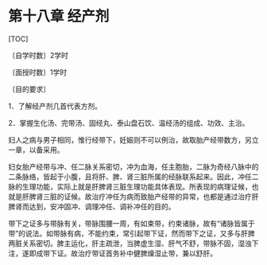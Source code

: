 # 第十八章  经产剂

[TOC]

〔自学时数〕2学时

〔面授时数〕1学时

〔目的要求〕

1．了解经产剂几首代表方剂。

2．掌握生化汤、完带汤、固经丸、泰山盘石饮、温经汤的组成、功效、主治。

妇人之病与男子相同，惟行经带下，妊娠则不可以例治，故取胎产经带数方，另立一章，以备采用。

妇女胎产经带与冲、任二脉关系密切，冲为血海，任主胞胎，二脉为奇经八脉中的二条脉络，皆起于小腹，且将肝、脾、肾三脏所属的经脉联系起来。因此，冲任二脉的生理功能，实际上就是肝脾肾三脏生理功能具体表现。所表现的病理证候，也就是肝脾肾三脏的证候。故治疗冲任为病而致胎产经带的异常，也都是通过治疗肝脾肾而达到，安冲固冲、调理冲任、调补冲任的目的。

带下之证多与带脉有关，带脉围腰一周，有如束带，约束诸脉，故有“诸脉皆属于带”的说法。如带脉有病，不能约束，常引起带下证，然而带下之证，又多与肝脾两脏关系密切。脾主运化，肝主疏泄，当脾虚生湿、肝气不舒，带脉不固，湿浊下注，遂即成带下证。故治疗带证首务补中健脾燥湿止带，兼以舒肝。
